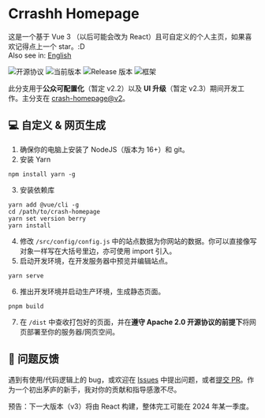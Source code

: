 # Crrashh Homepage
这是一个基于 Vue 3 （以后可能会改为 React）且可自定义的个人主页，如果喜欢记得点上一个 star。:D  
Also see in: [English](./README.md)  

![开源协议](https://img.shields.io/github/license/crrashh1542/crash-homepage)
![当前版本](https://img.shields.io/github/package-json/v/crrashh1542/crash-homepage)
![Release 版本](https://img.shields.io/github/v/release/crrashh1542/crash-homepage?include_prereleases)
![框架](https://img.shields.io/badge/framework-Vue%203-3fb984)

此分支用于**公众可配置化**（暂定 v2.2）以及 **UI 升级**（暂定 v2.3）期间开发工作。主分支在 [crash-homepage@v2](https://github.com/crrashh1542/crash-homepage/tree/v2)。  
  
## 💻 自定义 & 网页生成
1. 确保你的电脑上安装了 NodeJS（版本为 16+）和 git。
2. 安装 Yarn
```shell
npm install yarn -g
```
3. 安装依赖库
```shell
yarn add @vue/cli -g
cd /path/to/crash-homepage
yarn set version berry
yarn install
```
4. 修改 `/src/config/config.js` 中的站点数据为你网站的数据。你可以直接像写对象一样写在大括号里边，亦可使用 import 引入。
5. 启动开发环境，在开发服务器中预览并编辑站点。
```shell
yarn serve
```
6. 推出开发环境并启动生产环境，生成静态页面。
```shell
pnpm build
```
7. 在 `/dist` 中查收打包好的页面，并在**遵守 Apache 2.0 开源协议的前提下**将网页部署至你的服务器/网页空间。

## 🐛 问题反馈
遇到有使用/代码逻辑上的 bug，或欢迎在 [Issues](https://github.com/crrashh1542/crash-homepage/issues) 中提出问题，或者[提交 PR](https://github.com/crrashh1542/crash-homepage/pulls)。作为一个初出茅庐的新手，我对你的贡献和指导感激不尽。

预告：下一大版本（v3）将由 React 构建，整体完工可能在 2024 年某一季度。

